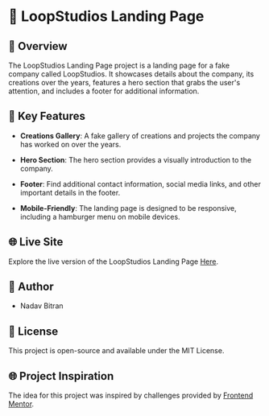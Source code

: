 # 🚀 LoopStudios Landing Page

## 🌟 Overview

The LoopStudios Landing Page project is a landing page for a fake company called LoopStudios. It showcases details about the company, its creations over the years, features a hero section that grabs the user's attention, and includes a footer for additional information.

## 🚀 Key Features

- **Creations Gallery**: A fake gallery of creations and projects the company has worked on over the years.

- **Hero Section**: The hero section provides a visually introduction to the company.

- **Footer**: Find additional contact information, social media links, and other important details in the footer.

- **Mobile-Friendly**: The landing page is designed to be responsive, including a hamburger menu on mobile devices.

## 🌐 Live Site

Explore the live version of the LoopStudios Landing Page [Here](https://nadavbitran.github.io/Frontend-Mini-Projects/LoopStudios%20Landing%20Page/).

## 📝 Author

- Nadav Bitran

## 📄 License

This project is open-source and available under the MIT License.

## 🌐 Project Inspiration

The idea for this project was inspired by challenges provided by [Frontend Mentor](https://www.frontendmentor.io/).
